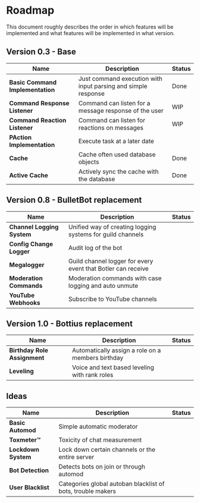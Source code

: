 # Roadmap

This document roughly describes the order in which features will be implemented and what features
will be implemented in what version.

## Version 0.3 - Base

| Name                             | Description                                                   | Status |
| -------------------------------- | ------------------------------------------------------------- | ------ |
| **Basic Command Implementation** | Just command execution with input parsing and simple response | Done   |
| **Command Response Listener**    | Command can listen for a message response of the user         | WIP    |
| **Command Reaction Listener**    | Command can listen for reactions on messages                  | WIP    |
| **PAction Implementation**       | Execute task at a later date                                  |
| **Cache**                        | Cache often used database objects                             | Done   |
| **Active Cache**                 | Actively sync the cache with the database                     | Done   |

## Version 0.8 - BulletBot replacement

| Name                       | Description                                                  | Status |
| -------------------------- | ------------------------------------------------------------ | ------ |
| **Channel Logging System** | Unified way of creating logging systems for guild channels   |
| **Config Change Logger**   | Audit log of the bot                                         |
| **Megalogger**             | Guild channel logger for every event that Botler can receive |
| **Moderation Commands**    | Moderation commands with case logging and auto unmute        |
| **YouTube Webhooks**       | Subscribe to YouTube channels                                |

## Version 1.0 - Bottius replacement

| Name                         | Description                                       | Status |
| ---------------------------- | ------------------------------------------------- | ------ |
| **Birthday Role Assignment** | Automatically assign a role on a members birthday |
| **Leveling**                 | Voice and text based leveling with rank roles     |

## Ideas

| Name                | Description                                                 | Status |
| ------------------- | ----------------------------------------------------------- | ------ |
| **Basic Automod**   | Simple automatic moderator                                  |
| **Toxmeter™️**       | Toxicity of chat measurement                                |
| **Lockdown System** | Lock down certain channels or the entire server             |
| **Bot Detection**   | Detects bots on join or through automod                     |
| **User Blacklist**  | Categories global autoban blacklist of bots, trouble makers |
